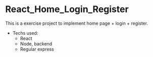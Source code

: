 # React_Home_Login_Register
This is a exercise project to implement home page + login + register. 
+ Techs used:
  + React
  + Node, backend
  + Regular express
